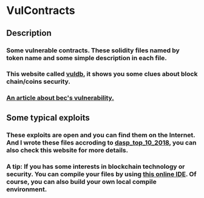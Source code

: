 # VulContracts

## Description
### Some vulnerable contracts. These solidity files named by token name and some simple description in each file.
### This website called [vuldb](https://vuldb.com/?), it shows you some clues about block chain/coins security.

### [An article about bec's vulnerability.](https://vuldb.com/?id.116961)  

## Some typical exploits  
### These exploits are open and you can find them on the Internet. And I wrote these files accroding to [dasp_top_10_2018](https://www.dasp.co/index.html), you can also check this website for more details.
### A tip: If you has some interests in blockchain technology or security. You can compile your files by using [this online IDE](https://remix.ethereum.org/). Of course, you can also build your own local compile environment.
